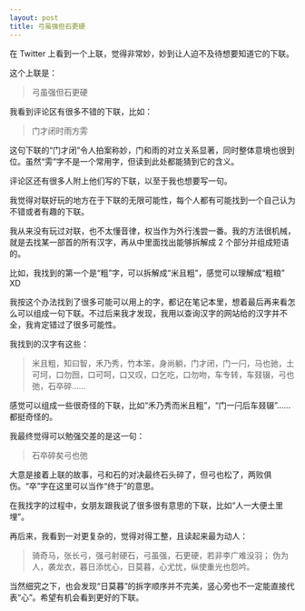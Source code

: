 ```yaml
---
layout: post
title: 弓虽强但石更硬
---
```


在 Twitter 上看到一个上联，觉得非常妙，妙到让人迫不及待想要知道它的下联。

这个上联是：
> 弓虽强但石更硬

我看到评论区有很多不错的下联，比如：
> 门才闭时雨方雱

这句下联的“门才闭”令人拍案称妙，门和雨的对立关系显著，同时整体意境也很到位。虽然“雱”字不是一个常用字，但读到此处都能猜到它的含义。

评论区还有很多人附上他们写的下联，以至于我也想要写一句。

我觉得对联好玩的地方在于下联的无限可能性，每个人都有可能找到一个自己认为不错或者有趣的下联。

我从来没有玩过对联，也不太懂音律，权当作为外行浅尝一番。我的方法很机械，就是去找某一部首的所有汉字，再从中里面找出能够拆解成 2 个部分并组成短语的。

比如，我找到的第一个是“粗”字，可以拆解成“米且粗”，感觉可以理解成“粗粮” XD

我按这个办法找到了很多可能可以用上的字，都记在笔记本里，想着最后再来看怎么可以组成一句下联。不过后来我才发现，我用以查询汉字的网站给的汉字并不全，我肯定错过了很多可能性。

我找到的汉字有这些：
> 米且粗，知曰智，禾乃秀，竹本笨，身尚躺，门才闭，门一闩，马也驰，土可坷，口勿囫，口可呵，口又叹，口乞吃，口勿吻，车专转，车叕辍，弓也弛，石卒碎……

感觉可以组成一些很奇怪的下联，比如“禾乃秀而米且粗”，“门一闩后车叕辍”……都挺奇怪的。

我最终觉得可以勉强交差的是这一句：
> 石卒碎矣弓也弛

大意是接着上联的故事，弓和石的对决最终石头碎了，但弓也松了，两败俱伤。“卒”字在这里可以当作“终于”的意思。

在我找字的过程中，女朋友跟我说了很多很有意思的下联，比如“人一大便土里埋”。

再后来，我看到一对更复杂的，觉得对得工整，且读起来最为动人：
> 骑奇马，张长弓，强弓射硬石，弓虽强，石更硬，若非李广难没羽；
> 伪为人，袭龙衣，暮日添忧心，日莫暮，心尤忧，纵使重光也怨吟。

当然细究之下，也会发现“日莫暮”的拆字顺序并不完美，竖心旁也不一定能直接代表“心”。希望有机会看到更好的下联。